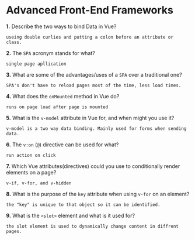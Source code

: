# Advanced Front-End Frameworks


**1.** Describe the two ways to bind Data in Vue?
<!-- enter you answer in the space below -->
```
useing double curlies and putting a colon before an attribute or class.
```

**2.** The `SPA` acronym stands for what?
<!-- enter you answer in the space below -->
```
single page apllication
```
**3.** What are some of the advantages/uses of a `SPA` over a traditional one?
<!-- enter you answer in the space below -->
```
SPA's don't have to reload pages most of the time, less load times.
```
**4.** What does the `onMounted` method in Vue do?
<!-- enter you answer in the space below -->
```
runs on page load after page is mounted
```
**5.** What is the `v-model` attribute in Vue for, and when might you use it?
<!-- enter you answer in the space below -->
```
v-model is a two way data binding. Mainly used for forms when sending data.
```
**6.** The `v:on` (`@`) directive can be used for what?
<!-- enter you answer in the space below -->
```
run action on click
```
**7.** Which Vue attributes(directives) could you use to conditionally render elements on a page?
<!-- enter you answer in the space below -->
```
v-if, v-for, and v-hidden
```
**8.** What is the purpose of the `key` attribute when using `v-for` on an element?
<!-- enter you answer in the space below -->
```
the "key" is unique to that object so it can be identified.
```
**9.** What is the `<slot>` element and what is it used for?
<!-- enter you answer in the space below -->
```
the slot element is used to dynamically change content in diffrent pages.
```